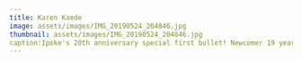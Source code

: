 ```yaml
---
title: Karen Kaede
image: assets/images/IMG_20190524_204846.jpg
thumbnail: assets/images/IMG_20190524_204846.jpg
caption:Ipoke's 20th anniversary special first bullet! Newcomer 19 years old "Kaede Karen" AV debut! Beauty as a gemstone and a miracle! A beautiful pure beautiful girl who combines 'finesse' and birth! Slat high tall & E cup beauty slender body! Beautiful glossy ... a fascinating pupil drawn into staring when you are staring ... Sweet Cutie Voice captivating a man! Sensitivity sensitive IKI! Erotic tide that overflows! Elegant erotic potential! Pure beautiful girl born too beautiful!
---
```

